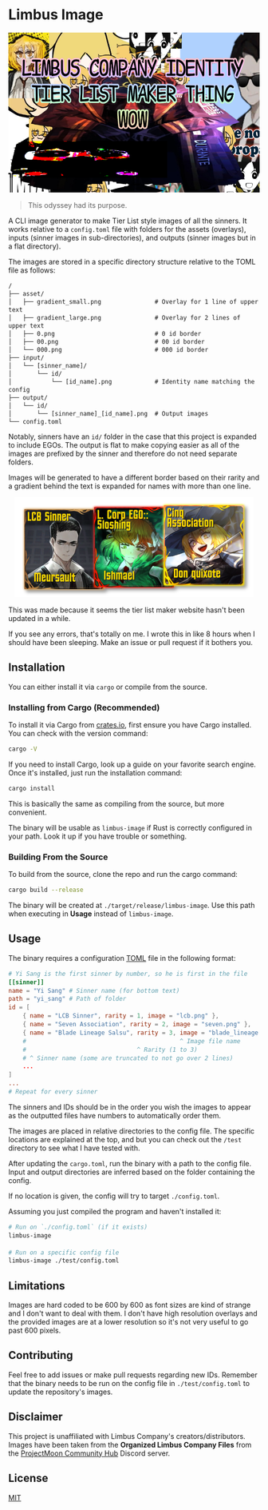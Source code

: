 # Limbus Image

<p align="center">
    <img src="./img/limbus-image-image.png" alt="" height="320" />
</p>

> This odyssey had its purpose.

A CLI image generator to make Tier List style images of all the sinners. It
works relative to a `config.toml` file with folders for the assets (overlays),
inputs (sinner images in sub-directories), and outputs (sinner images but in a
flat directory).

The images are stored in a specific directory structure relative to the TOML
file as follows:

```text
/
├── asset/
│   ├── gradient_small.png               # Overlay for 1 line of upper text
│   ├── gradient_large.png               # Overlay for 2 lines of upper text
│   ├── 0.png                            # 0 id border
│   ├── 00.png                           # 00 id border
│   └── 000.png                          # 000 id border
├── input/
│   └── [sinner_name]/
│       └── id/
│           └── [id_name].png            # Identity name matching the config
├── output/
│   └── id/
│       └── [sinner_name]_[id_name].png  # Output images
└── config.toml
```

Notably, sinners have an `id/` folder in the case that this project is expanded
to include EGOs. The output is flat to make copying easier as all of the images
are prefixed by the sinner and therefore do not need separate folders.

Images will be generated to have a different border based on their rarity and a
gradient behind the text is expanded for names with more than one line.

<p align="center">
    <img src="./img/limbus-image-preview-smaller.png" alt="" />
</p>

This was made because it seems the tier list maker website hasn't been updated
in a while.

If you see any errors, that's totally on me. I wrote this in like 8 hours when I
should have been sleeping. Make an issue or pull request if it bothers you.

## Installation

You can either install it via `cargo` or compile from the source.

### Installing from Cargo (Recommended)

To install it via Cargo from [crates.io](https://crates.io/), first ensure you
have Cargo installed. You can check with the version command:

```bash
cargo -V
```

If you need to install Cargo, look up a guide on your favorite search engine.
Once it's installed, just run the installation command:

```bash
cargo install
```

This is basically the same as compiling from the source, but more convenient.

The binary will be usable as `limbus-image` if Rust is correctly configured in
your path. Look it up if you have trouble or something.

### Building From the Source

To build from the source, clone the repo and run the cargo command:

```bash
cargo build --release
```

The binary will be created at `./target/release/limbus-image`. Use this path
when executing in **Usage** instead of `limbus-image`.

## Usage

The binary requires a configuration [TOML](https://toml.io/en/) file in the
following format:

```toml
# Yi Sang is the first sinner by number, so he is first in the file
[[sinner]]
name = "Yi Sang" # Sinner name (for bottom text)
path = "yi_sang" # Path of folder
id = [
    { name = "LCB Sinner", rarity = 1, image = "lcb.png" },
    { name = "Seven Association", rarity = 2, image = "seven.png" },
    { name = "Blade Lineage Salsu", rarity = 3, image = "blade_lineage.png" },
    #                                           ^ Image file name
    #                               ^ Rarity (1 to 3)
    # ^ Sinner name (some are truncated to not go over 2 lines)
    ...
]
...
# Repeat for every sinner
```

The sinners and IDs should be in the order you wish the images to appear as the
outputted files have numbers to automatically order them.

The images are placed in relative directories to the config file. The specific
locations are explained at the top, and but you can check out the `/test`
directory to see what I have tested with.

After updating the `cargo.toml`, run the binary with a path to the config file.
Input and output directories are inferred based on the folder containing the
config.

If no location is given, the config will try to target `./config.toml`.

Assuming you just compiled the program and haven't installed it:

```bash
# Run on `./config.toml` (if it exists)
limbus-image

# Run on a specific config file
limbus-image ./test/config.toml
```

## Limitations

Images are hard coded to be 600 by 600 as font sizes are kind of strange and I
don't want to deal with them. I don't have high resolution overlays and the
provided images are at a lower resolution so it's not very useful to go past
600 pixels.

## Contributing

Feel free to add issues or make pull requests regarding new IDs. Remember that
the binary needs to be run on the config file in `./test/config.toml` to update
the repository's images.

## Disclaimer

This project is unaffiliated with Limbus Company's creators/distributors. Images
have been taken from the **Organized Limbus Company Files** from the
[ProjectMoon Community Hub](https://discord.gg/pmooncommunityfanhub) Discord
server.

## License

[MIT](https://choosealicense.com/licenses/mit/)
